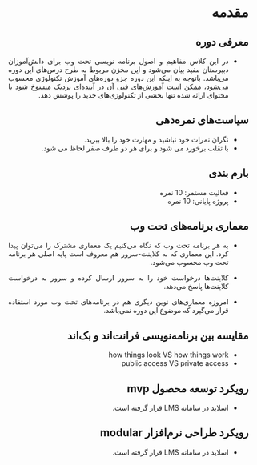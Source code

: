 <div dir="rtl" style="text-align:justify;">

# مقدمه

## معرفی دوره

- در این کلاس مفاهیم و اصول برنامه نویسی تحت وب برای دانش‌آموزان دبیرستان مفید بیان می‌شود و این مخزن مربوط به طرح درس‌های این دوره می‌باشد. باتوجه به اینکه این دوره جزو دوره‌های آموزش تکنولوژی محسوب می‌شود، ممکن است آموزش‌های فنی آن در آینده‌ای نزدیک منسوخ شود یا محتوای ارائه شده تنها بخشی از تکنولوژی‌های جدید را پوشش دهد.

## سیاست‌های نمره‌دهی

- نگران نمرات خود نباشید و مهارت خود را بالا ببرید.
- با تقلب برخورد می شود و برای هر دو طرف صفر لحاظ می شود.

## بارم بندی

- فعالیت مستمر: 10 نمره
- پروژه پایانی: 10 نمره

## معماری برنامه‌های تحت وب

- به هر برنامه تحت وب که نگاه می‌کنیم یک معماری مشترک را می‌توان پیدا کرد. این معماری که به کلاینت-سرور هم معروف است پایه اصلی هر برنامه تحت وب محسوب می‌شود.

- کلاینت‌ها درخواست خود را به سرور ارسال کرده و سرور به درخواست کلاینت‌ها پاسخ می‌دهد.

- امروزه معماری‌های نوین دیگری هم در برنامه‌های تحت وب مورد استفاده قرار می‌گیرد که موضوع این دوره نمی‌باشد.

## مقایسه بین برنامه‌نویسی فرانت‌اند و بک‌اند

- how things look VS how things work
- public access VS private access

## رویکرد توسعه محصول mvp

- اسلاید در سامانه LMS قرار گرفته است.

## رویکرد طراحی نرم‌افزار modular

- اسلاید در سامانه LMS قرار گرفته است.

</div>